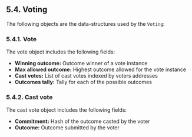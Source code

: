 ## 5.4. Voting

The following objects are the data-structures used by the `Voting`:

### 5.4.1. Vote

The vote object includes the following fields:

- **Winning outcome:** Outcome winner of a vote instance
- **Max allowed outcome:** Highest outcome allowed for the vote instance
- **Cast votes:** List of cast votes indexed by voters addresses
- **Outcomes tally:** Tally for each of the possible outcomes

### 5.4.2. Cast vote

The cast vote object includes the following fields:

- **Commitment:** Hash of the outcome casted by the voter
- **Outcome:** Outcome submitted by the voter
